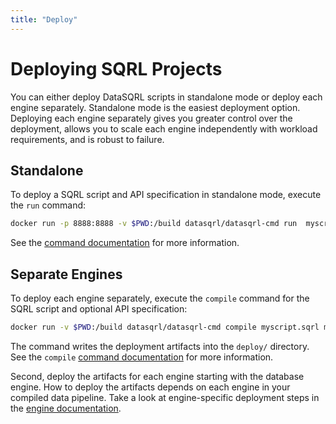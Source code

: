 ```yaml
---
title: "Deploy"
---
```


# Deploying SQRL Projects

You can either deploy DataSQRL scripts in standalone mode or deploy each engine separately. Standalone mode is the easiest deployment option. Deploying each engine separately gives you greater control over the deployment, allows you to scale each engine independently with workload requirements, and is robust to failure.

## Standalone

To deploy a SQRL script and API specification in standalone mode, execute the `run` command:

```bash
docker run -p 8888:8888 -v $PWD:/build datasqrl/datasqrl-cmd run  myscript.sqrl myapischema.graphqls
```

See the [command documentation](../command#run) for more information.


## Separate Engines

To deploy each engine separately, execute the `compile` command for the SQRL script and optional API specification:

```bash
docker run -v $PWD:/build datasqrl/datasqrl-cmd compile myscript.sqrl myapischema.graphqls
```

The command writes the deployment artifacts into the `deploy/` directory. See the `compile` [command documentation](../command#compile) for more information.

Second, deploy the artifacts for each engine starting with the database engine. How to deploy the artifacts depends on each engine in your compiled data pipeline. Take a look at engine-specific deployment steps in the [engine documentation](../engines/overview).